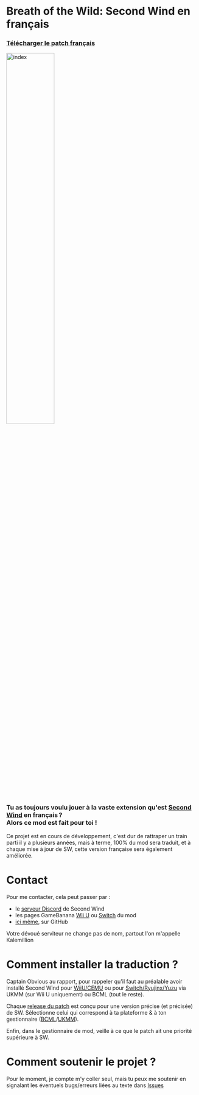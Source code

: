 # Breath of the Wild: Second Wind en français
<h3><a href="https://github.com/Kalemillion/SecondWind_French_non-officiel/releases">Télécharger le patch français</a></h3>
<img src="https://github.com/user-attachments/assets/6718a20c-9be0-44cf-ba3f-10ccd39be588" alt="index" style="width: 50%; ratio: 16/9;">


<h3>Tu as toujours voulu jouer à la vaste extension qu'est <a href="https://github.com/CEObrainz/Second-Wind">Second Wind</a> en français ?<br>
Alors ce mod est fait pour toi !</h3>
Ce projet est en cours de développement, c'est dur de rattraper un train parti il y a plusieurs années, mais à terme, 100% du mod sera traduit, et à chaque mise à jour de SW, cette version française sera également améliorée.

# Contact
Pour me contacter, cela peut passer par :
<ul>
  <li>le <a href="https://discord.com/invite/VU4z9AF">serveur Discord</a> de Second Wind</li>
  <li>les pages GameBanana <a href="https://gamebanana.com/wips/584973">Wii U</a> ou <a href="https://gamebanana.com/wips/582169">Switch</a> du mod</li>
  <li><a href="https://github.com/Kalemillion/Second-Wind---French/discussions">ici même</a>, sur GitHub</li>
</ul>
Votre dévoué serviteur ne change pas de nom, partout l'on m'appelle Kalemillion

# Comment installer la traduction ?
Captain Obvious au rapport, pour rappeler qu'il faut au préalable avoir installé Second Wind pour [WiiU/CEMU](https://github.com/CEObrainz/Second-Wind/releases) ou pour [Switch/Ryujinx/Yuzu](https://github.com/Nitr4m12/Second-Wind-Switch/releases) via UKMM (sur Wii U uniquement) ou BCML (tout le reste).
 
Chaque [release du patch](https://github.com/Kalemillion/SecondWind_French_non-officiel/releases) est conçu pour une version précise (et précisée) de SW.
Sélectionne celui qui correspond à ta plateforme & à ton gestionnaire ([BCML](https://gamebanana.com/tools/6624)/[UKMM](https://gamebanana.com/tools/12110)).

Enfin, dans le gestionnaire de mod, veille à ce que le patch ait une priorité supérieure à SW.

# Comment soutenir le projet ?
Pour le moment, je compte m'y coller seul, mais tu peux me soutenir en signalant les éventuels bugs/erreurs liées au texte dans [Issues](https://github.com/Kalemillion/Second-Wind---French/issues)
